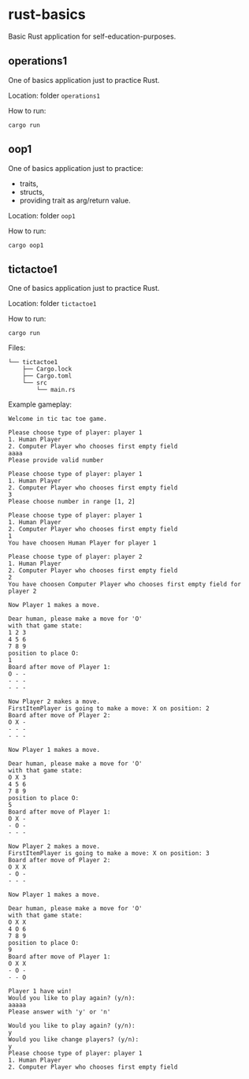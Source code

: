 # rust-basics
Basic Rust application for self-education-purposes.

## operations1

One of basics application just to practice Rust.

Location: folder `operations1`

How to run:
```
cargo run
```

## oop1

One of basics application just to practice:
 - traits,
 - structs,
 - providing trait as arg/return value.

Location: folder `oop1`

How to run:
```
cargo oop1
```

## tictactoe1

One of basics application just to practice Rust.

Location: folder `tictactoe1`

How to run:
```
cargo run
```

Files:
```
└── tictactoe1
    ├── Cargo.lock
    ├── Cargo.toml
    └── src
        └── main.rs
```

Example gameplay:
```
Welcome in tic tac toe game.

Please choose type of player: player 1
1. Human Player
2. Computer Player who chooses first empty field
aaaa
Please provide valid number

Please choose type of player: player 1
1. Human Player
2. Computer Player who chooses first empty field
3
Please choose number in range [1, 2]

Please choose type of player: player 1
1. Human Player
2. Computer Player who chooses first empty field
1
You have choosen Human Player for player 1

Please choose type of player: player 2
1. Human Player
2. Computer Player who chooses first empty field
2
You have choosen Computer Player who chooses first empty field for player 2

Now Player 1 makes a move.

Dear human, please make a move for 'O'
with that game state:
1 2 3
4 5 6
7 8 9
position to place O:
1
Board after move of Player 1:
O - -
- - -
- - -

Now Player 2 makes a move.
FirstItemPlayer is going to make a move: X on position: 2
Board after move of Player 2:
O X -
- - -
- - -

Now Player 1 makes a move.

Dear human, please make a move for 'O'
with that game state:
O X 3
4 5 6
7 8 9
position to place O:
5
Board after move of Player 1:
O X -
- O -
- - -

Now Player 2 makes a move.
FirstItemPlayer is going to make a move: X on position: 3
Board after move of Player 2:
O X X
- O -
- - -

Now Player 1 makes a move.

Dear human, please make a move for 'O'
with that game state:
O X X
4 O 6
7 8 9
position to place O:
9
Board after move of Player 1:
O X X
- O -
- - O

Player 1 have win!
Would you like to play again? (y/n):
aaaaa
Please answer with 'y' or 'n'

Would you like to play again? (y/n):
y
Would you like change players? (y/n):
y
Please choose type of player: player 1
1. Human Player
2. Computer Player who chooses first empty field
```

